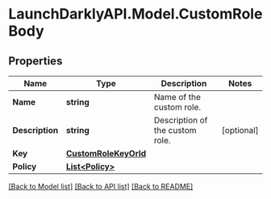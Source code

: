 # LaunchDarklyAPI.Model.CustomRoleBody
## Properties

Name | Type | Description | Notes
------------ | ------------- | ------------- | -------------
**Name** | **string** | Name of the custom role. | 
**Description** | **string** | Description of the custom role. | [optional] 
**Key** | [**CustomRoleKeyOrId**](CustomRoleKeyOrId.md) |  | 
**Policy** | [**List&lt;Policy&gt;**](Policy.md) |  | 

[[Back to Model list]](../README.md#documentation-for-models) [[Back to API list]](../README.md#documentation-for-api-endpoints) [[Back to README]](../README.md)

